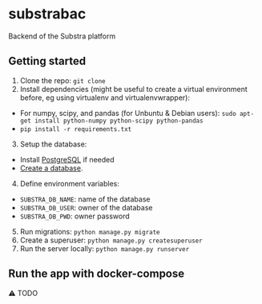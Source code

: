 # substrabac
Backend of the Substra platform

## Getting started

1. Clone the repo: `git clone `
2. Install dependencies (might be useful to create a virtual environment before, eg using virtualenv and virtualenvwrapper):
  - For numpy, scipy, and pandas (for Unbuntu & Debian users): `sudo apt-get install python-numpy python-scipy python-pandas`
  - `pip install -r requirements.txt`
3. Setup the database: 
  - Install [PostgreSQL](https://www.postgresql.org/download/) if needed
  - [Create a database](https://www.postgresql.org/docs/10/static/tutorial-createdb.html).
4. Define environment variables:
  - `SUBSTRA_DB_NAME`: name of the database
  - `SUBSTRA_DB_USER`: owner of the database
  - `SUBSTRA_DB_PWD`: owner password
5. Run migrations: `python manage.py migrate`
6. Create a superuser: `python manage.py createsuperuser`
7. Run the server locally: `python manage.py runserver`

## Run the app with docker-compose

:warning: TODO
